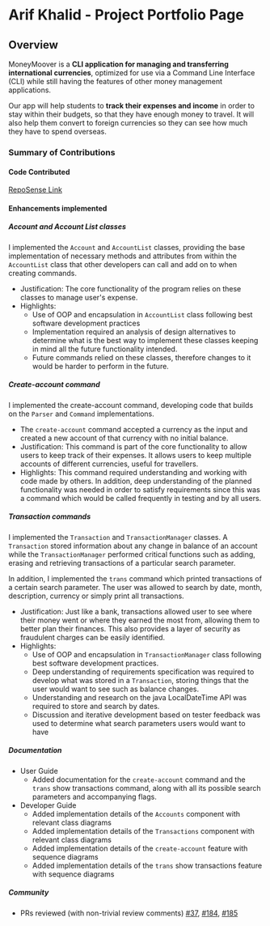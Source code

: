 # Arif Khalid - Project Portfolio Page

## Overview

MoneyMoover is a **CLI application for managing and transferring international currencies**, optimized for use via a
Command Line Interface (CLI)
while still having the features of other money management applications.

Our app will help students to **track their expenses and income** in order to stay within their budgets, so that they
have enough money to travel.
It will also help them convert to foreign currencies so they can see how much they have to spend overseas.

### Summary of Contributions

#### Code Contributed

[RepoSense Link](https://nus-cs2113-ay2223s2.github.io/tp-dashboard/?search=arif-khalid&breakdown=true)

#### Enhancements implemented

##### Account and Account List classes

I implemented the `Account` and `AccountList` classes, providing the base implementation of necessary methods and
attributes from within the `AccountList` class that other developers can call and add on to when creating commands.

* Justification: The core functionality of the program relies on these classes to manage user's expense.
* Highlights:
    * Use of OOP and encapsulation in `AccountList` class following best software development practices
    * Implementation required an analysis of design alternatives to determine what is the best way to implement
      these classes keeping in mind all the future functionality intended.
    * Future commands relied on these classes, therefore changes to it would be harder to perform in the future.

##### Create-account command

I implemented the create-account command, developing code that builds on the `Parser` and `Command` implementations.

* The `create-account` command accepted a currency as the input and created a new account of that currency
  with no initial balance.
* Justification: This command is part of the core functionality to allow users to keep track of their expenses.
  It allows users to keep multiple accounts of different currencies, useful for travellers.
* Highlights: This command required understanding and working with code made by others. In addition, deep understanding
  of the planned functionality was needed in order to satisfy requirements since this was a command which would be
  called frequently in testing and by all users.

##### Transaction commands

I implemented the `Transaction` and `TransactionManager` classes.
A `Transaction` stored information about any change in balance of an account while the `TransactionManager`
performed critical functions such as adding, erasing and retrieving transactions of a particular search parameter.

In addition, I implemented the `trans` command which printed transactions of a certain search parameter.
The user was allowed to search by date, month, description, currency or simply print all transactions.

* Justification: Just like a bank, transactions allowed user to see where their money went or where they earned
  the most from, allowing them to better plan their finances. This also provides a layer of security
  as fraudulent charges can be easily identified.
* Highlights:
    * Use of OOP and encapsulation in `TransactionManager` class following best software development practices.
    * Deep understanding of requirements specification was required to develop what was stored in a
      `Transaction`, storing things that the user would want to see such as balance changes.
    * Understanding and research on the java LocalDateTime API was required to store and search by dates.
    * Discussion and iterative development based on tester feedback was used to determine what search parameters users
      would want to have

##### Documentation

* User Guide
    * Added documentation for the `create-account` command and the `trans` show transactions command,
      along with all its possible search parameters and accompanying flags.
* Developer Guide
    * Added implementation details of the `Accounts` component with relevant class diagrams
    * Added implementation details of the `Transactions` component with relevant class diagrams
    * Added implementation details of the `create-account` feature with sequence diagrams
    * Added implementation details of the `trans` show transactions feature with sequence diagrams

##### Community

* PRs reviewed (with non-trivial review comments)
  [#37](https://github.com/AY2223S2-CS2113-T13-1/tp/pull/37),
  [#184](https://github.com/AY2223S2-CS2113-T13-1/tp/pull/184),
  [#185](https://github.com/AY2223S2-CS2113-T13-1/tp/pull/185)
  